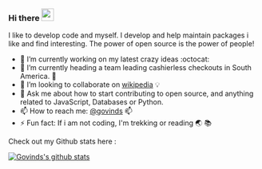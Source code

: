 ### Hi there <img src="https://media.giphy.com/media/hvRJCLFzcasrR4ia7z/giphy.gif" width="25px">

I like to develop code and myself. I develop and help maintain packages i like and find interesting. The power of open source is the power of people!

- 🔭 I’m currently working on my latest crazy ideas :octocat:
- 🌱 I’m currently heading a team leading cashierless checkouts in South America. 🏬
- 👯 I’m looking to collaborate on [wikipedia](https://github.com/dopecodez/Wikipedia.git) :bulb:
- 💬 Ask me about how to start contributing to open source, and anything related to JavaScript, Databases or Python.
- 📫 How to reach me: [@govinds](mailto:gvind4@gmail.com) :mailbox:
- ⚡ Fun fact: If i am not coding, I'm trekking or reading :earth_asia: :books:

Check out my Github stats here : 

[![Govinds's github stats](https://github-readme-stats.vercel.app/api?username=dopecodez&show_icons=true)](https://github.com/anuraghazra/github-readme-stats)
